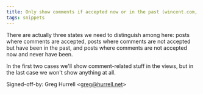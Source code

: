 ```yaml
---
title: Only show comments if accepted now or in the past (wincent.com, 5e48659)
tags: snippets
---
```


There are actually three states we need to distinguish among here: posts where comments are accepted, posts where comments are not accepted but have been in the past, and posts where comments are not accepted now and never have been.

In the first two cases we'll show comment-related stuff in the views, but in the last case we won't show anything at all.

Signed-off-by: Greg Hurrell &lt;greg@hurrell.net&gt;
